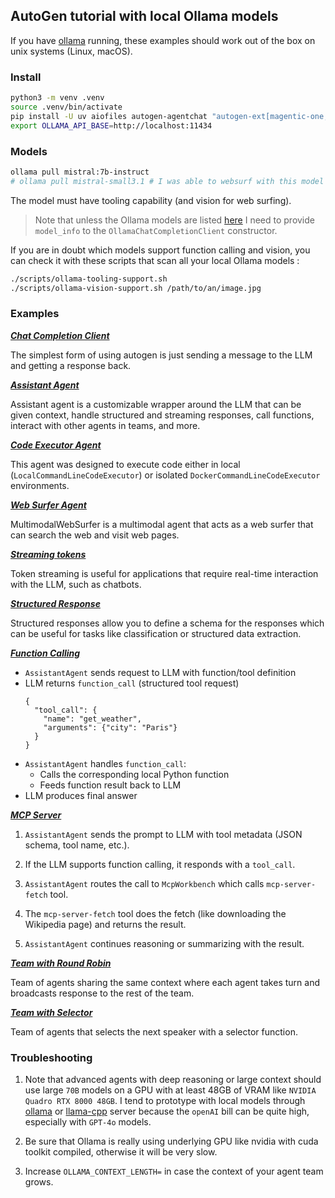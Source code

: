 ## AutoGen tutorial with local Ollama models

If you have [ollama](https://ollama.com/) running, these examples should work out of the box on unix systems (Linux, macOS).

### Install

```bash
python3 -m venv .venv
source .venv/bin/activate
pip install -U uv aiofiles autogen-agentchat "autogen-ext[magentic-one,ollama,docker,mcp,web-surfer]"
export OLLAMA_API_BASE=http://localhost:11434
```

### Models

```bash
ollama pull mistral:7b-instruct
# ollama pull mistral-small3.1 # I was able to websurf with this model
```

The model must have tooling capability (and vision for web surfing). 
> Note that unless the Ollama models are listed [here](https://github.com/microsoft/autogen/blob/main/python/packages/autogen-ext/src/autogen_ext/models/ollama/_model_info.py)
> I need to provide `model_info` to the `OllamaChatCompletionClient` constructor.

If you are in doubt which models support function calling and vision, you can check it with these scripts that scan all your local Ollama models :
```bash
./scripts/ollama-tooling-support.sh
./scripts/ollama-vision-support.sh /path/to/an/image.jpg
```

### Examples

***[Chat Completion Client](examples/0_chat_completion_client.py)***

The simplest form of using autogen is just sending a message to the LLM and getting a response back.

***[Assistant Agent](examples/1_assistant_agent.py)***

Assistant agent is a customizable wrapper around the LLM that can be given context, 
handle structured and streaming responses, call functions, interact with other agents in teams, and more.

***[Code Executor Agent](examples/2_code_executor_agent.py)***

This agent was designed to execute code either in local (`LocalCommandLineCodeExecutor`) or 
isolated `DockerCommandLineCodeExecutor` environments.

***[Web Surfer Agent](examples/3_web_surfer_agent.py)***

MultimodalWebSurfer is a multimodal agent that acts as a web surfer that can search the web and visit web pages.

***[Streaming tokens](examples/4_streaming_tokens.py)***

Token streaming is useful for applications that require real-time interaction with the LLM, such as chatbots.

***[Structured Response](examples/5_structured_response.py)***

Structured responses allow you to define a schema for the responses which can be useful for tasks like classification or structured data extraction.

***[Function Calling](examples/6_function_calling.py)***

- `AssistantAgent` sends request to LLM with function/tool definition
- LLM returns `function_call` (structured tool request)
    ```
    {
      "tool_call": {
        "name": "get_weather",
        "arguments": {"city": "Paris"}
      }
    }
    ```
- `AssistantAgent` handles `function_call`:
     - Calls the corresponding local Python function
     - Feeds function result back to LLM
- LLM produces final answer

***[MCP Server](examples/7_mcp_server.py)***

1. `AssistantAgent` sends the prompt to LLM with tool metadata (JSON schema, tool name, etc.).

2. If the LLM supports function calling, it responds with a `tool_call`.

3. `AssistantAgent` routes the call to `McpWorkbench` which calls `mcp-server-fetch` tool.

4. The `mcp-server-fetch` tool does the fetch (like downloading the Wikipedia page) and returns the result.

5. `AssistantAgent` continues reasoning or summarizing with the result.

***[Team with Round Robin](examples/8_team_round_robin.py)***

Team of agents sharing the same context where each agent takes turn and broadcasts response to the rest of the team.

***[Team with Selector](examples/9_team_selector.py)***

Team of agents that selects the next speaker with a selector function.

### Troubleshooting

1. Note that advanced agents with deep reasoning or large context should use large `70B` models on a GPU with at least 48GB of VRAM
   like `NVIDIA Quadro RTX 8000 48GB`. I tend to prototype with local models through [ollama](https://ollama.com/) or
   [llama-cpp](https://github.com/ggml-org/llama.cpp) server because the `openAI` bill can be quite high, especially with `GPT-4o` models.

2. Be sure that Ollama is really using underlying GPU like nvidia with cuda toolkit compiled, otherwise it will be very slow.
3. Increase `OLLAMA_CONTEXT_LENGTH=` in case the context of your agent team grows.
